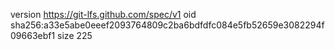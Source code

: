 version https://git-lfs.github.com/spec/v1
oid sha256:a33e5abe0eeef2093764809c2ba6bdfdfc084e5fb52659e3082294f09663ebf1
size 225
